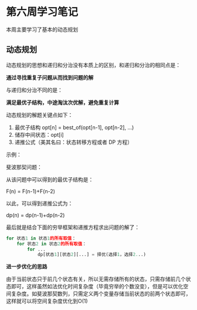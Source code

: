 # 第六周学习笔记

本周主要学习了基本的动态规划

## 动态规划

动态规划的思想和递归和分治没有本质上的区别，和递归和分治的相同点是：

**通过寻找重复子问题从而找到问题的解**

与递归和分治不同的是：

**满足最优子结构，中途淘汰次优解，避免重复计算**

动态规划的解题关键点如下：

1. 最优子结构 opt[n] = best_of(opt[n-1], opt[n-2], …)
2. 储存中间状态：opt[i]
3. 递推公式（美其名曰：状态转移方程或者 DP 方程）

示例：

斐波那契问题：

从该问题中可以得到的最优子结构是：

F(n) = F(n-1)+F(n-2)

以此，可以得到递推公式为：

dp(n) = dp(n-1)+dp(n-2)

最后就是结合下面的穷举框架和递推方程求出问题的解了：

```python
for 状态1 in 状态1的所有取值：
    for 状态2 in 状态2的所有取值：
        for ...
            dp[状态1][状态2][...] = 择优(选择1，选择2...)

```

**进一步优化的思路**

由于当前状态只于前几个状态有关，所以无需存储所有的状态，只需存储前几个状态即可，这样虽然如法优化时间复杂度（毕竟穷举的个数没变），但是可以优化空间复杂度。如斐波那契数列，只需定义两个变量存储当前状态的前两个状态即可，这样就可以将空间复杂度优化到O(1)